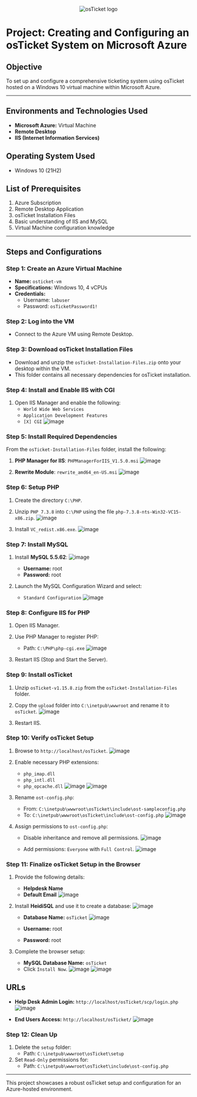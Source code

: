 <p align="center">
<img src="https://i.imgur.com/Clzj7Xs.png" alt="osTicket logo"/>
</p>

# Project: Creating and Configuring an osTicket System on Microsoft Azure

## Objective
To set up and configure a comprehensive ticketing system using osTicket hosted on a Windows 10 virtual machine within Microsoft Azure.

---

## Environments and Technologies Used
- **Microsoft Azure:** Virtual Machine
- **Remote Desktop**
- **IIS (Internet Information Services)**

## Operating System Used
- Windows 10 (21H2)

## List of Prerequisites
1. Azure Subscription
2. Remote Desktop Application
3. osTicket Installation Files
4. Basic understanding of IIS and MySQL
5. Virtual Machine configuration knowledge

---

## Steps and Configurations

### **Step 1: Create an Azure Virtual Machine**
- **Name:** `osticket-vm`
- **Specifications:** Windows 10, 4 vCPUs
- **Credentials:** 
  - Username: `labuser`
  - Password: `osTicketPassword1!`

### **Step 2: Log into the VM**
- Connect to the Azure VM using Remote Desktop.

### **Step 3: Download osTicket Installation Files**
- Download and unzip the `osTicket-Installation-Files.zip` onto your desktop within the VM.
- This folder contains all necessary dependencies for osTicket installation.

### **Step 4: Install and Enable IIS with CGI**
1. Open IIS Manager and enable the following:
   - `World Wide Web Services`
   - `Application Development Features`
   - `[X] CGI`
     ![image](https://github.com/user-attachments/assets/b3907ffd-4902-48d3-968b-caab8251bd0a)

   
### **Step 5: Install Required Dependencies**
From the `osTicket-Installation-Files` folder, install the following:
1. **PHP Manager for IIS**: `PHPManagerForIIS_V1.5.0.msi`
   ![image](https://github.com/user-attachments/assets/c47e2fb5-f23f-4b1f-90fa-cd46c26bf02c)

3. **Rewrite Module**: `rewrite_amd64_en-US.msi`
   ![image](https://github.com/user-attachments/assets/f8ffe256-f568-4206-8072-c7d48fad0b6d)


### **Step 6: Setup PHP**
1. Create the directory `C:\PHP`.
2. Unzip `PHP 7.3.8` into `C:\PHP` using the file `php-7.3.8-nts-Win32-VC15-x86.zip`.
   ![image](https://github.com/user-attachments/assets/a65d0464-3bef-4cc5-88e7-2f2c1fecbd78)

4. Install `VC_redist.x86.exe`.
   ![image](https://github.com/user-attachments/assets/48c39a8a-21cb-4ce1-a27e-d2b6f4dd05d3)


### **Step 7: Install MySQL**
1. Install **MySQL 5.5.62**:
   ![image](https://github.com/user-attachments/assets/f2008d98-6c2e-4bdd-bee2-e8b0d0bd429b)

   - **Username:** root
   - **Password:** root
3. Launch the MySQL Configuration Wizard and select:
   - `Standard Configuration`
     ![image](https://github.com/user-attachments/assets/714edff1-accc-412c-ac39-8c6f7524b319)

   
### **Step 8: Configure IIS for PHP**
1. Open IIS Manager.
2. Use PHP Manager to register PHP:
   - Path: `C:\PHP\php-cgi.exe`
     ![image](https://github.com/user-attachments/assets/7bd1a105-37f7-478c-a63f-45fbe0acf900)

3. Restart IIS (Stop and Start the Server).

### **Step 9: Install osTicket**
1. Unzip `osTicket-v1.15.8.zip` from the `osTicket-Installation-Files` folder.
2. Copy the `upload` folder into `C:\inetpub\wwwroot` and rename it to `osTicket`.
   ![image](https://github.com/user-attachments/assets/1e480773-f9f8-46c8-9ba1-0426b1301c57)

4. Restart IIS.

### **Step 10: Verify osTicket Setup**
1. Browse to `http://localhost/osTicket`.
   ![image](https://github.com/user-attachments/assets/3a3bbba7-2124-4599-b92d-23b5dbd66d47)

3. Enable necessary PHP extensions:
   - `php_imap.dll`
   - `php_intl.dll`
   - `php_opcache.dll`
     ![image](https://github.com/user-attachments/assets/42522f42-6084-4302-ac75-80c6a310a916)
     ![image](https://github.com/user-attachments/assets/7b8c9d35-606d-4d30-b1d0-8f8c820c4392)


4. Rename `ost-config.php`:
   - From: `C:\inetpub\wwwroot\osTicket\include\ost-sampleconfig.php`
   - To: `C:\inetpub\wwwroot\osTicket\include\ost-config.php`
     ![image](https://github.com/user-attachments/assets/191c8145-1a81-4f2f-a531-3a51e8b19855)

5. Assign permissions to `ost-config.php`:
   - Disable inheritance and remove all permissions.
     ![image](https://github.com/user-attachments/assets/6d65ca7a-c94a-4f00-a924-819604d33a7f)

   - Add permissions: `Everyone` with `Full Control`.
     ![image](https://github.com/user-attachments/assets/57f8607d-a861-43b7-8e77-f60170b58ab4)


### **Step 11: Finalize osTicket Setup in the Browser**
1. Provide the following details:
   - **Helpdesk Name**
   - **Default Email**
     ![image](https://github.com/user-attachments/assets/31a16c7e-7dec-487d-b7f9-61f2c8c6aefe)

2. Install **HeidiSQL** and use it to create a database:
   ![image](https://github.com/user-attachments/assets/071357be-ae47-42ce-bff3-dcd9cf81f1cf)

   - **Database Name:** `osTicket`
     ![image](https://github.com/user-attachments/assets/06b02ccc-6da2-40b5-9b1e-a492ddfff399)

   - **Username:** root
   - **Password:** root
4. Complete the browser setup:
   - **MySQL Database Name:** `osTicket`
   - Click `Install Now`.
     ![image](https://github.com/user-attachments/assets/2c037161-8bb7-48ed-9433-c58a6b09bfac)
     ![image](https://github.com/user-attachments/assets/1a8c9231-8835-409d-bcad-3b537cf51c16)

## URLs
- **Help Desk Admin Login:** `http://localhost/osTicket/scp/login.php`
  ![image](https://github.com/user-attachments/assets/8d6e9db5-6da4-46fc-b195-ba00a82b02e6)

- **End Users Access:** `http://localhost/osTicket/`
  ![image](https://github.com/user-attachments/assets/25092ecb-31ca-4870-896c-f39ef382f179)


### **Step 12: Clean Up**
1. Delete the `setup` folder:
   - Path: `C:\inetpub\wwwroot\osTicket\setup`
2. Set `Read-Only` permissions for:
   - Path: `C:\inetpub\wwwroot\osTicket\include\ost-config.php`

---


This project showcases a robust osTicket setup and configuration for an Azure-hosted environment.
